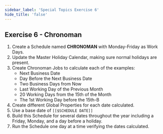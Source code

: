 ```yaml
---
sidebar_label: 'Special Topics Exercise 6'
hide_title: 'false'
---
```


## Exercise 6 - Chronoman

1.	Create a Schedule named **CHRONOMAN** with Monday-Friday as Work Days.
2.	Update the Master Holiday Calendar, making sure normal holidays are present.
3.	Create Chronoman Jobs to calculate each of the examples:
    * Next Business Date
    * Day Before the Next Business Date
    * Two Business Days from Now
    * Last Working Day of the Previous Month
    * 20 Working Days from the 15th of the Month
    * The 1st Working Day before the 15th-B
4.	Create different Global Properties for each date calculated.
5.	Use a base date of ```[[$SCHEDULE DATE]]```
6.	Build this Schedule for several dates throughout the year including a Friday, Monday, and a day before a holiday.
7.	Run the Schedule one day at a time verifying the dates calculated.